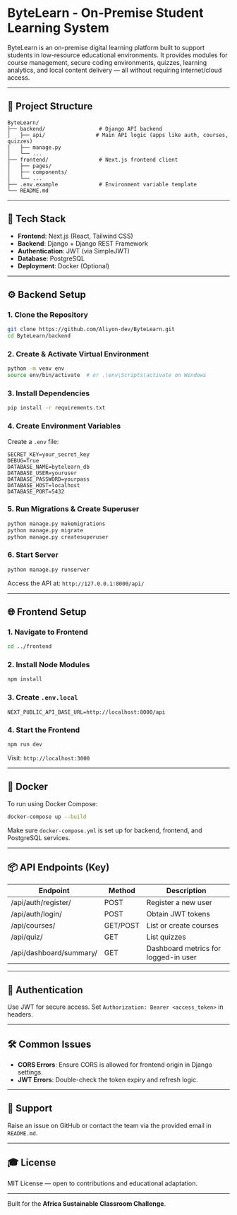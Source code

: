 # ByteLearn - On-Premise Student Learning System

ByteLearn is an on-premise digital learning platform built to support students in low-resource educational environments. It provides modules for course management, secure coding environments, quizzes, learning analytics, and local content delivery — all without requiring internet/cloud access.

---

## 🔧 Project Structure
```
ByteLearn/
├── backend/                 # Django API backend
│   ├── api/                # Main API logic (apps like auth, courses, quizzes)
│   ├── manage.py
│   └── ...
├── frontend/                # Next.js frontend client
│   ├── pages/
│   ├── components/
│   └── ...
├── .env.example             # Environment variable template
└── README.md
```

---

## 🧱 Tech Stack
- **Frontend**: Next.js (React, Tailwind CSS)
- **Backend**: Django + Django REST Framework
- **Authentication**: JWT (via SimpleJWT)
- **Database**: PostgreSQL
- **Deployment**: Docker (Optional)

---

## ⚙️ Backend Setup

### 1. Clone the Repository
```bash
git clone https://github.com/Aliyon-dev/ByteLearn.git
cd ByteLearn/backend
```

### 2. Create & Activate Virtual Environment
```bash
python -m venv env
source env/bin/activate  # or .\env\Scripts\activate on Windows
```

### 3. Install Dependencies
```bash
pip install -r requirements.txt
```

### 4. Create Environment Variables
Create a `.env` file:
```env
SECRET_KEY=your_secret_key
DEBUG=True
DATABASE_NAME=bytelearn_db
DATABASE_USER=youruser
DATABASE_PASSWORD=yourpass
DATABASE_HOST=localhost
DATABASE_PORT=5432
```

### 5. Run Migrations & Create Superuser
```bash
python manage.py makemigrations
python manage.py migrate
python manage.py createsuperuser
```

### 6. Start Server
```bash
python manage.py runserver
```
Access the API at: `http://127.0.0.1:8000/api/`

---

## 🌐 Frontend Setup

### 1. Navigate to Frontend
```bash
cd ../frontend
```

### 2. Install Node Modules
```bash
npm install
```

### 3. Create `.env.local`
```env
NEXT_PUBLIC_API_BASE_URL=http://localhost:8000/api
```

### 4. Start the Frontend
```bash
npm run dev
```
Visit: `http://localhost:3000`

---

## 🐳 Docker 

To run using Docker Compose:

```bash
docker-compose up --build
```

Make sure `docker-compose.yml` is set up for backend, frontend, and PostgreSQL services.

---

## 📦 API Endpoints (Key)
| Endpoint | Method | Description |
|----------|--------|-------------|
| /api/auth/register/ | POST | Register a new user |
| /api/auth/login/ | POST | Obtain JWT tokens |
| /api/courses/ | GET/POST | List or create courses |
| /api/quiz/ | GET | List quizzes |
| /api/dashboard/summary/ | GET | Dashboard metrics for logged-in user |

---

## 🔐 Authentication
Use JWT for secure access.
Set `Authorization: Bearer <access_token>` in headers.

---

## 🛠️ Common Issues
- **CORS Errors**: Ensure CORS is allowed for frontend origin in Django settings.
- **JWT Errors**: Double-check the token expiry and refresh logic.

---

## 📩 Support
Raise an issue on GitHub or contact the team via the provided email in `README.md`.

---

## 🎓 License
MIT License — open to contributions and educational adaptation.

---

Built for the **Africa Sustainable Classroom Challenge**.

